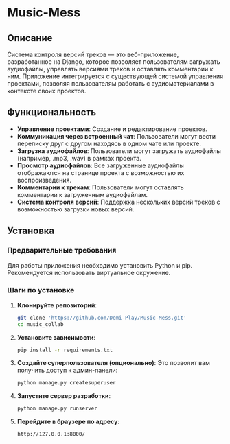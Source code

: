 # Music-Mess

## Описание

Система контроля версий треков — это веб-приложение, разработанное на Django, которое позволяет пользователям загружать аудиофайлы, управлять версиями треков и оставлять комментарии к ним. Приложение интегрируется с существующей системой управления проектами, позволяя пользователям работать с аудиоматериалами в контексте своих проектов.

## Функциональность

- **Управление проектами**: Создание и редактирование проектов.
- **Коммуникация через встроенный чат**: Пользователи могут вести переписку друг с другом находясь в одном чате или проекте.
- **Загрузка аудиофайлов**: Пользователи могут загружать аудиофайлы (например, .mp3, .wav) в рамках проекта.
- **Просмотр аудиофайлов**: Все загруженные аудиофайлы отображаются на странице проекта с возможностью их воспроизведения.
- **Комментарии к трекам**: Пользователи могут оставлять комментарии к загруженным аудиофайлам.
- **Система контроля версий**: Поддержка нескольких версий треков с возможностью загрузки новых версий.

## Установка

### Предварительные требования

Для работы приложения необходимо установить Python и pip. Рекомендуется использовать виртуальное окружение.

### Шаги по установке

1. **Клонируйте репозиторий**:

   ```bash
   git clone 'https://github.com/Demi-Play/Music-Mess.git'
   cd music_collab
   ```

2. **Установите зависимости**:
   ```bash
   pip install -r requirements.txt
   ```

3. **Создайте суперпользователя (опционально)**:
Это позволит вам получить доступ к админ-панели:
   ```bash
   python manage.py createsuperuser
   ```

4. **Запустите сервер разработки**:
   ```bash
   python manage.py runserver
   ```

5. **Перейдите в браузере по адресу**:
   ```bash
   http://127.0.0.1:8000/
   ```
